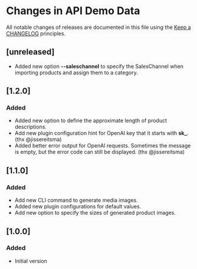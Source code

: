 # Changes in API Demo Data

All notable changes of releases are documented in this file
using the [Keep a CHANGELOG](https://keepachangelog.com/) principles.

## [unreleased]

- Added new option **--saleschannel** to specify the SalesChannel when importing products and assign them to a category.

## [1.2.0]

### Added

- Added new option to define the approximate length of product descriptions.
- Add new plugin configuration hint for OpenAI key that it starts with **sk_**. (thx @jissereitsma)
- Added better error output for OpenAI requests. Sometimes the message is empty, but the error code can still be displayed. (thx @jissereitsma)

## [1.1.0]

### Added

- Add new CLI command to generate media images.
- Added new plugin configurations for default values.
- Add new option to specify the sizes of generated product images.

## [1.0.0]

### Added

- Initial version